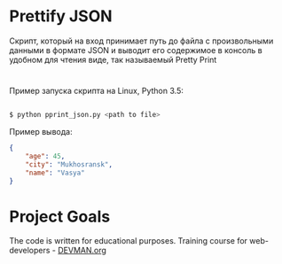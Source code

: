 # Prettify JSON

Скрипт, который на вход принимает путь до файла с произвольными данными
в формате JSON и выводит его содержимое в консоль в удобном для чтения виде,
так называемый Pretty Print

#

Пример запуска скрипта на Linux, Python 3.5:

```bash

$ python pprint_json.py <path to file>
```


Пример вывода:

```json
{
    "age": 45,
    "city": "Mukhosransk",
    "name": "Vasya"
}
```

# Project Goals

The code is written for educational purposes. Training course for web-developers - [DEVMAN.org](https://devman.org)
